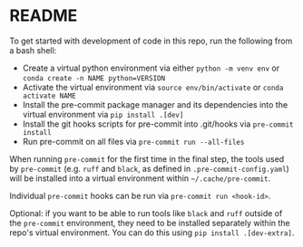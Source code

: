 # README

To get started with development of code in this repo, run the following from a bash shell:

- Create a virtual python environment via either `python -m venv env` or `conda create -n NAME python=VERSION`
- Activate the virtual environment via `source env/bin/activate` or `conda activate NAME`
- Install the pre-commit package manager and its dependencies into the virtual environment via `pip install .[dev]`
- Install the git hooks scripts for pre-commit into .git/hooks via `pre-commit install`
- Run pre-commit on all files via `pre-commit run --all-files`

When running `pre-commit` for the first time in the final step,
the tools used by `pre-commit` (e.g. `ruff` and `black`, as defined in `.pre-commit-config.yaml`)
will be installed into a virtual environment within `~/.cache/pre-commit`.

Individual `pre-commit` hooks can be run via `pre-commit run <hook-id>`.

Optional: if you want to be able to run tools like `black` and `ruff` outside of the `pre-commit` environment,
they need to be installed separately within the repo's virtual environment.
You can do this using `pip install .[dev-extra]`.
